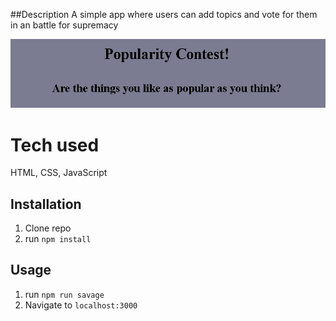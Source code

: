 ##Description
A simple app where users can add topics and vote for them in an battle for supremacy

![21 Savage](public/popContest.jpg)

# Tech used 
HTML, CSS, JavaScript

## Installation

1. Clone repo
2. run `npm install`

## Usage

1. run `npm run savage`
2. Navigate to `localhost:3000`
